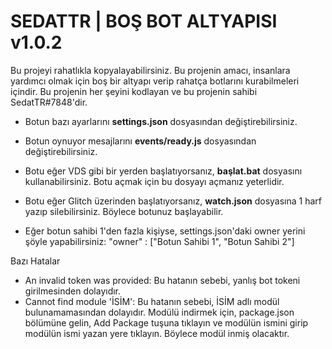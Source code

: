 # SEDATTR | BOŞ BOT ALTYAPISI v1.0.2
Bu projeyi rahatlıkla kopyalayabilirsiniz.
Bu projenin amacı, insanlara yardımcı olmak için boş bir altyapı verip rahatça botlarını kurabilmeleri içindir.
Bu projenin her şeyini kodlayan ve bu projenin sahibi SedatTR#7848'dir.

- Botun bazı ayarlarını **settings.json** dosyasından değiştirebilirsiniz.
- Botun oynuyor mesajlarını **events/ready.js** dosyasından değiştirebilirsiniz.
- Botu eğer VDS gibi bir yerden başlatıyorsanız, **başlat.bat** dosyasını kullanabilirsiniz. Botu açmak için bu dosyayı açmanız yeterlidir.
- Botu eğer Glitch üzerinden başlatıyorsanız, **watch.json** dosyasına 1 harf yazıp silebilirsiniz. Böylece botunuz başlayabilir.

- Eğer botun sahibi 1'den fazla kişiyse, settings.json'daki owner yerini şöyle yapabilirsiniz:
"owner" : ["Botun Sahibi 1", "Botun Sahibi 2"]

Bazı Hatalar
- An invalid token was provided: Bu hatanın sebebi, yanlış bot tokeni girilmesinden dolayıdır.
- Cannot find module 'İSİM': Bu hatanın sebebi, İSİM adlı modül bulunamamasından dolayıdır. Modülü indirmek için, package.json bölümüne gelin, Add Package tuşuna tıklayın ve modülün ismini girip modülün ismi yazan yere tıklayın. Böylece modül inmiş olacaktır.